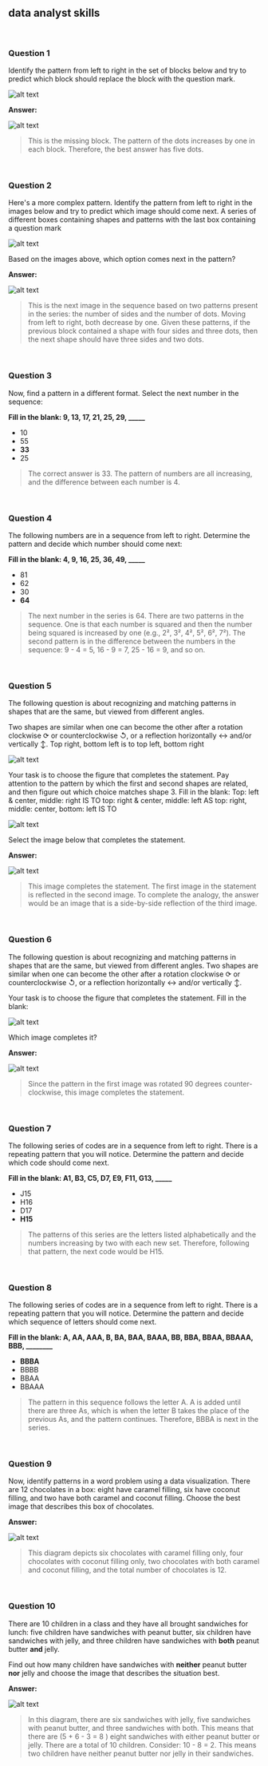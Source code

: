 ## data analyst skills

&nbsp;

### Question 1

Identify the pattern from left to right in the set of blocks below and try to predict which block should replace the block with the question mark.

![alt text](https://github.com/jdrangosch/google-data-analytics/blob/main/Foundations_Data_Everywhere/Week_2/Img/01_01.png?raw=true)

**Answer:**

![alt text](https://github.com/jdrangosch/google-data-analytics/blob/main/Foundations_Data_Everywhere/Week_2/Img/01_02.png?raw=true)

> This is the missing block. The pattern of the dots increases by one in each block. Therefore, the best answer has five dots.

&nbsp;

### Question 2

Here's a more complex pattern. Identify the pattern from left to right in the images below and try to predict which image should come next.
A series of different boxes containing shapes and patterns with the last box containing a question mark

![alt text](https://github.com/jdrangosch/google-data-analytics/blob/main/Foundations_Data_Everywhere/Week_2/Img/02_01.png?raw=true)

Based on the images above, which option comes next in the pattern? 

**Answer:**

![alt text](https://github.com/jdrangosch/google-data-analytics/blob/main/Foundations_Data_Everywhere/Week_2/Img/02_02.png?raw=true)

> This is the next image in the sequence based on two patterns present in the series: the number of sides and the number of dots. Moving from left to right, both decrease by one. Given these patterns, if the previous block contained a shape with four sides and three dots, then the next shape should have three sides and two dots. 

&nbsp;

### Question 3

Now, find a pattern in a different format. Select the next number in the sequence:

**Fill in the blank: 9, 13, 17, 21, 25, 29, _____**

* 10
* 55
* **33**
* 25

> The correct answer is 33. The pattern of numbers are all increasing, and the difference between each number is 4.

&nbsp;

### Question 4

The following numbers are in a sequence from left to right. Determine the pattern and decide which number should come next:

**Fill in the blank: 4, 9, 16, 25, 36, 49, _____**

* 81
* 62
* 30
* **64**

> The next number in the series is 64. There are two patterns in the sequence. One is that each number is squared and then the number being squared is increased by one (e.g., 2², 3², 4², 5², 6², 7²). The second pattern is in the difference between the numbers in the sequence: 9 - 4 = 5, 16 - 9 = 7, 25 - 16 = 9, and so on.

&nbsp;

### Question 5

The following question is about recognizing and matching patterns in shapes that are the same, but viewed from different angles. 

Two shapes are similar when one can become the other after a rotation clockwise ⟳ or counterclockwise ↺, or a reflection horizontally ↔ and/or vertically ↕.
Top right, bottom left is to top left, bottom right

![alt text](https://github.com/jdrangosch/google-data-analytics/blob/main/Foundations_Data_Everywhere/Week_2/Img/05_01.png?raw=true)

Your task is to choose the figure that completes the statement. Pay attention to the pattern by which the first and second shapes are related, and then figure out which choice matches shape 3. Fill in the blank:
Top: left & center, middle: right IS TO top: right & center, middle: left AS top: right, middle: center, bottom: left IS TO

![alt text](https://github.com/jdrangosch/google-data-analytics/blob/main/Foundations_Data_Everywhere/Week_2/Img/05_01.jpeg?raw=true)

Select the image below that completes the statement.

**Answer:**

![alt text](https://github.com/jdrangosch/google-data-analytics/blob/main/Foundations_Data_Everywhere/Week_2/Img/05_02.png?raw=true)

> This image completes the statement. The first image in the statement is reflected in the second image. To complete the analogy, the answer would be an image that is a side-by-side reflection of the third image. 

&nbsp;

### Question 6

The following question is about recognizing and matching patterns in shapes that are the same, but viewed from different angles. Two shapes are similar when one can become the other after a rotation clockwise ⟳ or counterclockwise ↺, or a reflection horizontally ↔ and/or vertically ↕.

Your task is to choose the figure that completes the statement. Fill in the blank:

![alt text](https://github.com/jdrangosch/google-data-analytics/blob/main/Foundations_Data_Everywhere/Week_2/Img/06_01.jpeg?raw=true)

Which image completes it?

**Answer:**

![alt text](https://github.com/jdrangosch/google-data-analytics/blob/main/Foundations_Data_Everywhere/Week_2/Img/06_02.png?raw=true)

> Since the pattern in the first image was rotated 90 degrees counter-clockwise, this image completes the statement.

&nbsp;

### Question 7

The following series of codes are in a sequence from left to right. There is a repeating pattern that you will notice. Determine the pattern and decide which code should come next. 

**Fill in the blank: A1, B3, C5, D7, E9, F11, G13, _____**

* J15
* H16
* D17
* **H15**

> The patterns of this series are the letters listed alphabetically and the numbers increasing by two with each new set. Therefore, following that pattern, the next code would be H15.

&nbsp;

### Question 8

The following series of codes are in a sequence from left to right. There is a repeating pattern that you will notice. Determine the pattern and decide which sequence of letters should come next.

**Fill in the blank: A, AA, AAA, B, BA, BAA, BAAA, BB, BBA, BBAA, BBAAA, BBB, ________**

* **BBBA**
* BBBB
* BBAA
* BBAAA

> The pattern in this sequence follows the letter A. A is added until there are three As, which is when the letter B takes the place of the previous As, and the pattern continues. Therefore, BBBA is next in the series.

&nbsp;

### Question 9

Now, identify patterns in a word problem using a data visualization. There are 12 chocolates in a box: eight have caramel filling, six have coconut filling, and two have both caramel and coconut filling. Choose the best image that describes this box of chocolates. 

**Answer:**

![alt text](https://github.com/jdrangosch/google-data-analytics/blob/main/Foundations_Data_Everywhere/Week_2/Img/09.png?raw=true)

> This diagram depicts six chocolates with caramel filling only, four chocolates with coconut filling only, two chocolates with both caramel and coconut filling, and the total number of chocolates is 12.

&nbsp;

### Question 10

There are 10 children in a class and they have all brought sandwiches for lunch: five children have sandwiches with peanut butter, six children have sandwiches with jelly, and three children have sandwiches with **both** peanut butter **and** jelly. 

Find out how many children have sandwiches with **neither** peanut butter **nor** jelly and choose the image that describes the situation best.

**Answer:**

![alt text](https://github.com/jdrangosch/google-data-analytics/blob/main/Foundations_Data_Everywhere/Week_2/Img/10.png?raw=true)

> In this diagram, there are six sandwiches with jelly, five sandwiches with peanut butter, and three sandwiches with both. This means that there are (5 + 6 - 3 = 8 ) eight sandwiches with either peanut butter or jelly. There are a total of 10 children. Consider: 10 - 8 = 2. This means two children have neither peanut butter nor jelly in their sandwiches.
